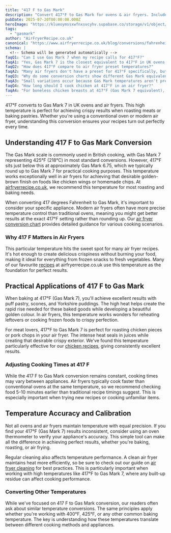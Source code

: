 ```yaml
---
title: "417 F to Gas Mark"
description: "Convert 417°F to Gas Mark for ovens & air fryers. Includes baking tips, temperature charts, and UK conversion methods for perfect results every time."
pubDate: 2025-07-20T00:00:00.000Z
heroImage: "https://klueoymssxwfnxsvcyhv.supabase.co/storage/v1/object/public/Shmucket/417-f-to-gas-mark.png"
tags:
  - "gasmark"
author: "AirFryerRecipe.co.uk"
canonical: "https://www.airfryerrecipe.co.uk/blog/conversions/fahrenheit-to-gas-mark/417-f-to-gas-mark"
schema: |
  <!-- Schema will be generated automatically -->
faqQ1: "Can I use Gas Mark 7 when my recipe calls for 417°F?"
faqA1: "Yes, Gas Mark 7 is the closest equivalent to 417°F in UK ovens. While 417°F is technically slightly lower than Gas Mark 7's standard 425°F, the difference is negligible for most cooking purposes, especially in air fryers where temperature control is more precise."
faqQ2: "How does 417°F compare to air fryer preset temperatures?"
faqA2: "Many air fryers don't have a preset for 417°F specifically, but their 'Roast' or 'Bake' functions typically operate around this temperature range. We recommend using the manual temperature setting at 417°F (Gas Mark 7 equivalent) for most consistent results when following recipes."
faqQ3: "Why do some conversion charts show different Gas Mark equivalents for 417°F?"
faqA3: "Small variations occur because Gas Mark temperatures aren't precisely standardized - some charts round differently. At airfryerrecipe.co.uk, we've tested extensively and found Gas Mark 7 works best for 417°F in both ovens and air fryers, giving optimal cooking results across various recipes."
faqQ4: "How long should I cook chicken at 417°F in an air fryer?"
faqA4: "For boneless chicken breasts at 417°F (Gas Mark 7 equivalent), cook for 12-15 minutes in an air fryer, flipping halfway. For bone-in pieces, increase to 18-22 minutes. Always check internal temperature reaches 75°C for food safety. Our chicken recipes section has more detailed timing guides."
---
```

<p>417°F converts to Gas Mark 7 in UK ovens and air fryers. This high temperature is perfect for achieving crispy results when roasting meats or baking pastries. Whether you're using a conventional oven or modern air fryer, understanding this conversion ensures your recipes turn out perfectly every time.</p>

<h2>Understanding 417 F to Gas Mark Conversion</h2>
<p>The Gas Mark scale is commonly used in British cooking, with Gas Mark 7 representing 425°F (218°C) in most standard conversions. However, 417°F sits just below this at approximately Gas Mark 6.75, which we typically round up to Gas Mark 7 for practical cooking purposes. This temperature works exceptionally well in air fryers for achieving that desirable golden-brown finish on foods like chicken wings or homemade chips. At <a href=https://www.airfryerrecipe.co.uk>airfryerrecipe.co.uk</a>, we recommend this temperature for most roasting and baking needs.</p>

<p>When converting 417 degrees Fahrenheit to Gas Mark, it's important to consider your specific appliance. Modern air fryers often have more precise temperature control than traditional ovens, meaning you might get better results at the exact 417°F setting rather than rounding up. Our <a href=https://www.airfryerrecipe.co.uk/air-fryer-conversion-chart>air fryer conversion chart</a> provides detailed guidance for various cooking scenarios.</p>

<h3>Why 417 F Matters in Air Fryers</h3>
<p>This particular temperature hits the sweet spot for many air fryer recipes. It's hot enough to create delicious crispiness without burning your food, making it ideal for everything from frozen snacks to fresh vegetables. Many of our favourite <a href=https://www.airfryerrecipe.co.uk/recipes>recipes</a> at airfryerrecipe.co.uk use this temperature as the foundation for perfect results.</p>

<h2>Practical Applications of 417 F to Gas Mark</h2>
<p>When baking at 417°F (Gas Mark 7), you'll achieve excellent results with puff pastry, scones, and Yorkshire puddings. The high heat helps create the rapid rise needed for these baked goods while developing a beautiful golden colour. In air fryers, this temperature works wonders for reheating leftovers or cooking frozen foods to crispy perfection.</p>

<p>For meat lovers, 417°F to Gas Mark 7 is perfect for roasting chicken pieces or pork chops in your air fryer. The intense heat seals in juices while creating that desirable crispy exterior. We've found this temperature particularly effective for our <a href=https://www.airfryerrecipe.co.uk/recipe-category/chicken>chicken recipes</a>, giving consistently excellent results.</p>

<h3>Adjusting Cooking Times at 417 F</h3>
<p>While the 417 F to Gas Mark conversion remains constant, cooking times may vary between appliances. Air fryers typically cook faster than conventional ovens at the same temperature, so we recommend checking food 5-10 minutes earlier than traditional recipe timings suggest. This is especially important when trying new recipes or cooking unfamiliar items.</p>

<h2>Temperature Accuracy and Calibration</h2>
<p>Not all ovens and air fryers maintain temperature with equal precision. If you find your 417°F (Gas Mark 7) results inconsistent, consider using an oven thermometer to verify your appliance's accuracy. This simple tool can make all the difference in achieving perfect results, whether you're baking, roasting, or air frying.</p>

<p>Regular cleaning also affects temperature performance. A clean air fryer maintains heat more efficiently, so be sure to check out our guide on <a href=https://www.airfryerrecipe.co.uk/air-fryer-cleaner>air fryer cleaning</a> for best practices. This is particularly important when working with high temperatures like 417°F to Gas Mark 7, where any built-up residue can affect cooking performance.</p>

<h3>Converting Other Temperatures</h3>
<p>While we've focused on 417 F to Gas Mark conversion, our readers often ask about similar temperature conversions. The same principles apply whether you're working with 400°F, 425°F, or any other common baking temperature. The key is understanding how these temperatures translate between different cooking methods and appliances.</p>
